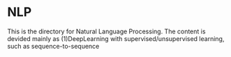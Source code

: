 # NLP
This is the directory for Natural Language Processing.
The content is devided mainly as
(1)DeepLearning with supervised/unsupervised learning, such as sequence-to-sequence
